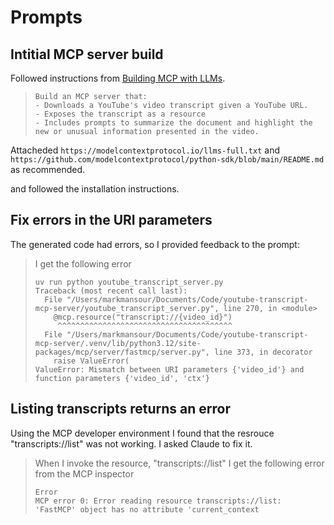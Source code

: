 

# Prompts
## Intitial MCP server build
Followed instructions from [Building MCP with LLMs](https://modelcontextprotocol.io/tutorials/building-mcp-with-llms).

> ```
> Build an MCP server that: 
> - Downloads a YouTube's video transcript given a YouTube URL. 
> - Exposes the transcript as a resource 
> - Includes prompts to summarize the document and highlight the new or unusual information presented in the video.
> ```

Attacheded `https://modelcontextprotocol.io/llms-full.txt` and `https://github.com/modelcontextprotocol/python-sdk/blob/main/README.md` as recommended.

and followed the installation instructions.

## Fix errors in the URI parameters
The generated code had errors, so I provided feedback to the prompt:

> I get the following error
>  
> ```
> uv run python youtube_transcript_server.py
> Traceback (most recent call last):
>   File "/Users/markmansour/Documents/Code/youtube-transcript-mcp-server/youtube_transcript_server.py", line 270, in <module>
>     @mcp.resource("transcript://{video_id}")
>      ^^^^^^^^^^^^^^^^^^^^^^^^^^^^^^^^^^^^^^^
>   File "/Users/markmansour/Documents/Code/youtube-transcript-mcp-server/.venv/lib/python3.12/site-packages/mcp/server/fastmcp/server.py", line 373, in decorator
>     raise ValueError(
> ValueError: Mismatch between URI parameters {'video_id'} and function parameters {'video_id', 'ctx'}
> ```

## Listing transcripts returns an error
Using the MCP developer environment I found that the resrouce "transcripts://list" was not working.  I asked Claude to fix it.


> When I invoke the resource, "transcripts://list" I get the following error from the MCP inspector
>  
> ```
> Error
> MCP error 0: Error reading resource transcripts://list: 'FastMCP' object has no attribute 'current_context
> ```

